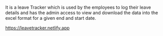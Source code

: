 It is a leave Tracker which is used by the employees to log their leave details and has the admin access to view and download the data into the excel format for a given end and start date.


https://leavetracker.netlify.app
